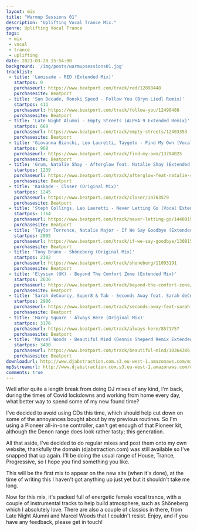 ```yaml
---
layout: mix
title: "Warmup Sessions 01"
description: "Uplifting Vocal Trance Mix."
genre: Uplifting Vocal Trance
tags:
 - mix
 - vocal
 - trance
 - uplifting
date: 2021-03-20 15:54:00
background: '/img/posts/warmupsessions01.jpg'
tracklist:
 - title: 'Lumisade - RED (Extended Mix)'
   startpos: 0
   purchaseurl: https://www.beatport.com/track/red/12898448
   purchasesite: Beatport
 - title: 'Sun Decade, Ronski Speed - Follow You (Bryn Liedl Remix)'
   startpos: 411
   purchaseurl: https://www.beatport.com/track/follow-you/12490488
   purchasesite: Beatport
 - title: 'Late Night Alumni - Empty Streets (ALPHA 9 Extended Remix)'
   startpos: 669
   purchaseurl: https://www.beatport.com/track/empty-streets/12403353
   purchasesite: Beatport
 - title: 'Giovanna Bianchi, Leo Lauretti, Taygeto - Find My Own (Vocal Mix)'
   startpos: 968
   purchaseurl: https://www.beatport.com/track/find-my-own/13794025
   purchasesite: Beatport
 - title: 'Grum, Natalie Shay - Afterglow feat. Natalie Shay (Extended Mix)'
   startpos: 1239
   purchaseurl: https://www.beatport.com/track/afterglow-feat-natalie-shay/13199912
   purchasesite: Beatport
 - title: 'Kaskade - Closer (Original Mix)'
   startpos: 1245
   purchaseurl: https://www.beatport.com/track/closer/14763579
   purchasesite: Beatport
 - title: 'Steph Collings, Leo Lauretti - Never Letting Go (Vocal Extended Mix)'
   startpos: 1764
   purchaseurl: https://www.beatport.com/track/never-letting-go/14489198
   purchasesite: Beatport
 - title: 'Taylor Torrence, Natalie Major - If We Say Goodbye (Extended Mix)'
   startpos: 2005
   purchaseurl: https://www.beatport.com/track/if-we-say-goodbye/13081502
   purchasesite: Beatport
 - title: 'Tony Bruno - Shöneberg (Original Mix)'
   startpos: 2302
   purchaseurl: https://www.beatport.com/track/shoneberg/11093191
   purchasesite: Beatport
 - title: 'Elysian (UK) - Beyond The Comfort Zone (Extended Mix)'
   startpos: 2636
   purchaseurl: https://www.beatport.com/track/beyond-the-comfort-zone/13627966
   purchasesite: Beatport
 - title: 'Sarah deCourcy, Super8 & Tab - Seconds Away feat. Sarah deCourcy (Extended Mix)'
   startpos: 2906
   purchaseurl: https://www.beatport.com/track/seconds-away-feat-sarah-decourcy/10206686
   purchasesite: Beatport
 - title: 'Harry Square - Always Here (Original Mix)'
   startpos: 3176
   purchaseurl: https://www.beatport.com/track/always-here/8571757
   purchasesite: Beatport
 - title: 'Marcel Woods - Beautiful Mind (Dennis Sheperd Remix Extended)'
   startpos: 3490
   purchaseurl: https://www.beatport.com/track/beautiful-mind/10364386
   purchasesite: Beatport
downloadurl: http://www.djabstraction.com.s3.eu-west-1.amazonaws.com/mixes/DJAbstraction-WarmupSessions01-13032021.zip
mp3streamurl: http://www.djabstraction.com.s3.eu-west-1.amazonaws.com/mp3/DJAbstraction-WarmupSessions01-13032021.mp3
comments: true
---
```


Well after quite a length break from doing DJ mixes of any kind, I'm back, during the times of Covid lockdowns and working from home every day, what better way to spend some of my new found time?

I've decided to avoid using CDs this time, which should help cut down on some of the annoyances bought about by my previous routines. So I'm using a Pioneer all-in-one controller, can't get enough of that Pioneer kit, although the Denon range does look rather tasty; this generation.

All that aside, I've decided to do regular mixes and post them onto my own website, thankfully the domain (djabstraction.com) was still available so I've snapped that up again. I'll be doing the usual range of House, Trance, Progressive, so I hope you find something you like.

This will be the first mix to appear on the new site (when it's done), at the time of writing this I haven't got anything up just yet but it shouldn't take me long.

Now for this mix, it's packed full of energetic female vocal trance, with a couple of instrumental tracks to help build atmosphere, such as Shöneberg which I absolutely love. There are also a couple of classics in there, from Late Night Alumni and Marcel Woods that I couldn't resist. Enjoy, and if you have any feedback, please get in touch!